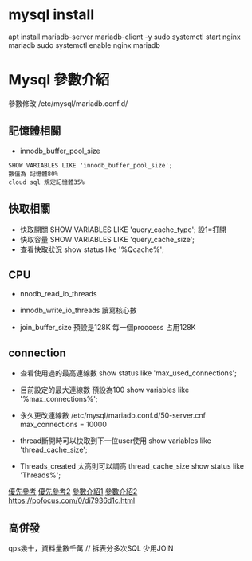 # mysql install
apt install mariadb-server mariadb-client -y
sudo systemctl start nginx mariadb
sudo systemctl enable nginx mariadb
# Mysql 參數介紹
參數修改
/etc/mysql/mariadb.conf.d/

## 記憶體相關
* innodb_buffer_pool_size
```
SHOW VARIABLES LIKE 'innodb_buffer_pool_size';
數值為 記憶體80%
cloud sql 規定記憶體35%
```
## 快取相關
* 快取開關
SHOW VARIABLES LIKE 'query_cache_type';
設1=打開
* 快取容量
SHOW VARIABLES LIKE 'query_cache_size';
* 查看快取狀況
show status like '%Qcache%';

## CPU
* nnodb_read_io_threads
* innodb_write_io_threads
讀寫核心數 

* join_buffer_size
預設是128K 每一個proccess 占用128K

## connection 
* 查看使用過的最高連線數
show status like 'max_used_connections';

* 目前設定的最大連線數 預設為100
show variables like '%max_connections%';

* 永久更改連線數
/etc/mysql/mariadb.conf.d/50-server.cnf
max_connections = 10000

* thread斷開時可以快取到下一位user使用
show variables like 'thread_cache_size';
* Threads_created 太高則可以調高 thread_cache_size
show status like 'Threads%';

[優先參考](https://www.jishuwen.com/d/2qJJ/zh-tw)
[優先參考2](https://wulijun.github.io/2012/09/29/mysql-innodb-intro.html)
[參數介紹1](https://medium.com/@stock0139/mysql-%E5%8F%83%E6%95%B8%E5%84%AA%E5%8C%96-%E7%B3%BB%E5%88%97%E6%96%87-1-9696557faf30)
[參數介紹2](https://medium.com/@stock0139/mysql-%E5%8F%83%E6%95%B8-%E7%B3%BB%E5%88%97%E6%96%872-15db08f7e31)
https://ppfocus.com/0/di7936d1c.html
## 高併發
qps幾十，資料量數千萬 // 拆表分多次SQL 少用JOIN